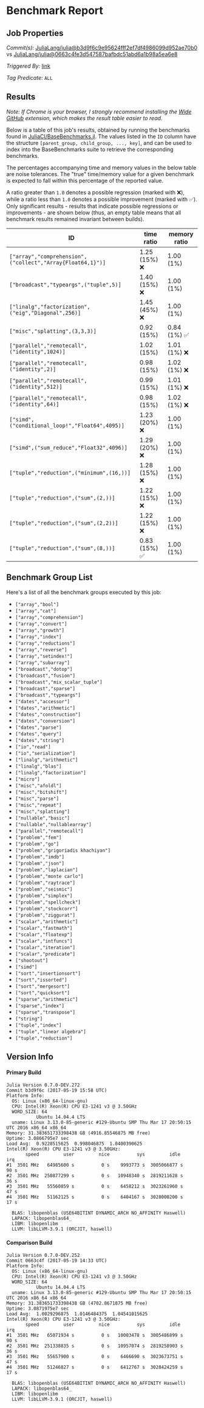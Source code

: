 # Benchmark Report

## Job Properties

*Commit(s):* [JuliaLang/julia@b3d9f6c9e95624fff2ef7df4986099d952ae70b0](https://github.com/JuliaLang/julia/commit/b3d9f6c9e95624fff2ef7df4986099d952ae70b0) vs [JuliaLang/julia@0663c4fe3d547587bafbdc51abd6a1b98a5ea6e8](https://github.com/JuliaLang/julia/commit/0663c4fe3d547587bafbdc51abd6a1b98a5ea6e8)

*Triggered By:* [link](https://github.com/JuliaLang/julia/pull/21933#issuecomment-302758702)

*Tag Predicate:* `ALL`

## Results

*Note: If Chrome is your browser, I strongly recommend installing the [Wide GitHub](https://chrome.google.com/webstore/detail/wide-github/kaalofacklcidaampbokdplbklpeldpj?hl=en)
extension, which makes the result table easier to read.*

Below is a table of this job's results, obtained by running the benchmarks found in
[JuliaCI/BaseBenchmarks.jl](https://github.com/JuliaCI/BaseBenchmarks.jl). The values
listed in the `ID` column have the structure `[parent_group, child_group, ..., key]`,
and can be used to index into the BaseBenchmarks suite to retrieve the corresponding
benchmarks.

The percentages accompanying time and memory values in the below table are noise tolerances. The "true"
time/memory value for a given benchmark is expected to fall within this percentage of the reported value.

A ratio greater than `1.0` denotes a possible regression (marked with :x:), while a ratio less
than `1.0` denotes a possible improvement (marked with :white_check_mark:). Only significant results - results
that indicate possible regressions or improvements - are shown below (thus, an empty table means that all
benchmark results remained invariant between builds).

| ID | time ratio | memory ratio |
|----|------------|--------------|
| `["array","comprehension",("collect","Array{Float64,1}")]` | 1.25 (15%) :x: | 1.00 (1%)  |
| `["broadcast","typeargs",("tuple",5)]` | 1.40 (15%) :x: | 1.00 (1%)  |
| `["linalg","factorization",("eig","Diagonal",256)]` | 1.45 (45%) :x: | 1.00 (1%)  |
| `["misc","splatting",(3,3,3)]` | 0.92 (15%)  | 0.84 (1%) :white_check_mark: |
| `["parallel","remotecall",("identity",1024)]` | 1.02 (15%)  | 1.01 (1%) :x: |
| `["parallel","remotecall",("identity",2)]` | 0.98 (15%)  | 1.02 (1%) :x: |
| `["parallel","remotecall",("identity",512)]` | 0.99 (15%)  | 1.01 (1%) :x: |
| `["parallel","remotecall",("identity",64)]` | 0.98 (15%)  | 1.02 (1%) :x: |
| `["simd",("conditional_loop!","Float64",4095)]` | 1.23 (20%) :x: | 1.00 (1%)  |
| `["simd",("sum_reduce","Float32",4096)]` | 1.29 (20%) :x: | 1.00 (1%)  |
| `["tuple","reduction",("minimum",(16,))]` | 1.28 (15%) :x: | 1.00 (1%)  |
| `["tuple","reduction",("sum",(2,))]` | 1.22 (15%) :x: | 1.00 (1%)  |
| `["tuple","reduction",("sum",(2,2))]` | 1.22 (15%) :x: | 1.00 (1%)  |
| `["tuple","reduction",("sum",(8,))]` | 0.83 (15%) :white_check_mark: | 1.00 (1%)  |

## Benchmark Group List

Here's a list of all the benchmark groups executed by this job:

- `["array","bool"]`
- `["array","cat"]`
- `["array","comprehension"]`
- `["array","convert"]`
- `["array","growth"]`
- `["array","index"]`
- `["array","reductions"]`
- `["array","reverse"]`
- `["array","setindex!"]`
- `["array","subarray"]`
- `["broadcast","dotop"]`
- `["broadcast","fusion"]`
- `["broadcast","mix_scalar_tuple"]`
- `["broadcast","sparse"]`
- `["broadcast","typeargs"]`
- `["dates","accessor"]`
- `["dates","arithmetic"]`
- `["dates","construction"]`
- `["dates","conversion"]`
- `["dates","parse"]`
- `["dates","query"]`
- `["dates","string"]`
- `["io","read"]`
- `["io","serialization"]`
- `["linalg","arithmetic"]`
- `["linalg","blas"]`
- `["linalg","factorization"]`
- `["micro"]`
- `["misc","afoldl"]`
- `["misc","bitshift"]`
- `["misc","parse"]`
- `["misc","repeat"]`
- `["misc","splatting"]`
- `["nullable","basic"]`
- `["nullable","nullablearray"]`
- `["parallel","remotecall"]`
- `["problem","fem"]`
- `["problem","go"]`
- `["problem","grigoriadis khachiyan"]`
- `["problem","imdb"]`
- `["problem","json"]`
- `["problem","laplacian"]`
- `["problem","monte carlo"]`
- `["problem","raytrace"]`
- `["problem","seismic"]`
- `["problem","simplex"]`
- `["problem","spellcheck"]`
- `["problem","stockcorr"]`
- `["problem","ziggurat"]`
- `["scalar","arithmetic"]`
- `["scalar","fastmath"]`
- `["scalar","floatexp"]`
- `["scalar","intfuncs"]`
- `["scalar","iteration"]`
- `["scalar","predicate"]`
- `["shootout"]`
- `["simd"]`
- `["sort","insertionsort"]`
- `["sort","issorted"]`
- `["sort","mergesort"]`
- `["sort","quicksort"]`
- `["sparse","arithmetic"]`
- `["sparse","index"]`
- `["sparse","transpose"]`
- `["string"]`
- `["tuple","index"]`
- `["tuple","linear algebra"]`
- `["tuple","reduction"]`

## Version Info

#### Primary Build

```
Julia Version 0.7.0-DEV.272
Commit b3d9f6c (2017-05-19 15:58 UTC)
Platform Info:
  OS: Linux (x86_64-linux-gnu)
  CPU: Intel(R) Xeon(R) CPU E3-1241 v3 @ 3.50GHz
  WORD_SIZE: 64
           Ubuntu 14.04.4 LTS
  uname: Linux 3.13.0-85-generic #129-Ubuntu SMP Thu Mar 17 20:50:15 UTC 2016 x86_64 x86_64
Memory: 31.383651733398438 GB (4916.85546875 MB free)
Uptime: 3.0866795e7 sec
Load Avg:  0.9228515625  0.998046875  1.0400390625
Intel(R) Xeon(R) CPU E3-1241 v3 @ 3.50GHz: 
       speed         user         nice          sys         idle          irq
#1  3501 MHz   64985600 s          0 s    9993773 s  3005066877 s         90 s
#2  3501 MHz  250877299 s          0 s   10948340 s  2819211628 s         36 s
#3  3501 MHz   55560859 s          0 s    6458212 s  3023261960 s         47 s
#4  3501 MHz   51162125 s          0 s    6404167 s  3028000200 s         17 s

  BLAS: libopenblas (USE64BITINT DYNAMIC_ARCH NO_AFFINITY Haswell)
  LAPACK: libopenblas64_
  LIBM: libopenlibm
  LLVM: libLLVM-3.9.1 (ORCJIT, haswell)

```

#### Comparison Build

```
Julia Version 0.7.0-DEV.252
Commit 0663c4f (2017-05-19 14:33 UTC)
Platform Info:
  OS: Linux (x86_64-linux-gnu)
  CPU: Intel(R) Xeon(R) CPU E3-1241 v3 @ 3.50GHz
  WORD_SIZE: 64
           Ubuntu 14.04.4 LTS
  uname: Linux 3.13.0-85-generic #129-Ubuntu SMP Thu Mar 17 20:50:15 UTC 2016 x86_64 x86_64
Memory: 31.383651733398438 GB (4702.8671875 MB free)
Uptime: 3.0871975e7 sec
Load Avg:  1.0029296875  1.0146484375  1.04541015625
Intel(R) Xeon(R) CPU E3-1241 v3 @ 3.50GHz: 
       speed         user         nice          sys         idle          irq
#1  3501 MHz   65071934 s          0 s   10003478 s  3005486899 s         90 s
#2  3501 MHz  251338835 s          0 s   10957074 s  2819258903 s         36 s
#3  3501 MHz   55657900 s          0 s    6466690 s  3023673751 s         47 s
#4  3501 MHz   51246827 s          0 s    6412767 s  3028424259 s         17 s

  BLAS: libopenblas (USE64BITINT DYNAMIC_ARCH NO_AFFINITY Haswell)
  LAPACK: libopenblas64_
  LIBM: libopenlibm
  LLVM: libLLVM-3.9.1 (ORCJIT, haswell)

```
